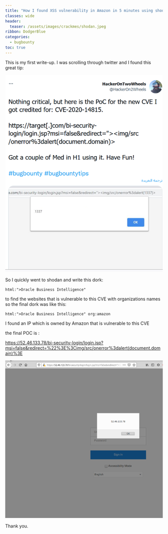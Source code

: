 ```yaml
---
title: "How I found XSS vulnerability in Amazon in 5 minutes using shodan"
classes: wide
header:
  teaser: /assets/images/crackmes/shodan.jpeg
ribbon: DodgerBlue
categories:
  - bugbounty
toc: true
---
```


This is my first write-up. I was scrolling through twitter and I found this great tip:


![](/assets/images/crackmes/xss.png)

So I quickly went to shodan and write this dork:

    html:">Oracle Business Intelligence"

to find the websites that is vulnerable to this CVE with organizations names so the final dork was like this:

    html:">Oracle Business Intelligence" org:amazon

I found an IP which is owned by Amazon that is vulnerable to this CVE

the final POC is :

https://52.46.133.78/bi-security-login/login.jsp?msi=false&redirect=%22%3E%3Cimg/src/onerror%3dalert(document.domain)%3E


![](/assets/images/crackmes/xss2.png)


Thank you.
